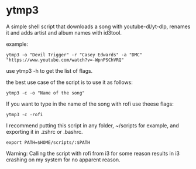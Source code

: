 # ytmp3
A simple shell script that downloads a song with youtube-dl/yt-dlp, renames it and adds artist and album names with id3tool.

example: 

```
ytmp3 -o "Devil Trigger" -r "Casey Edwards" -a "DMC" "https://www.youtube.com/watch?v=-WpnPSChVRQ"
```
use ytmp3 -h to get the list of flags.

the best use case of the script is to use it as follows:

```
ytmp3 -c -o "Name of the song"
```

If you want to type in the name of the song with rofi use theese flags: 

```
ytmp3 -c -rofi
```

I recommend putting this script in any folder, ~/scripts for example, and exporting it in .zshrc or .bashrc.
```
export PATH=$HOME/scripts/:$PATH
```

Warning: Calling the script with rofi from i3 for some reason results in i3 crashing on my system for no apparent reason.
